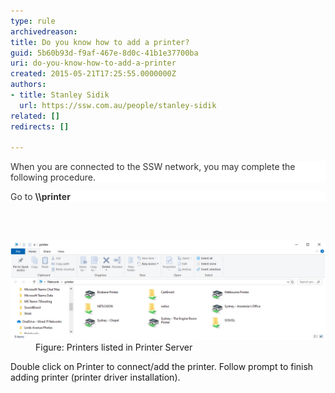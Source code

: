 ```yaml
---
type: rule
archivedreason: 
title: Do you know how to add a printer?
guid: 5b60b93d-f9af-467e-8d0c-41b1e37700ba
uri: do-you-know-how-to-add-a-printer
created: 2015-05-21T17:25:55.0000000Z
authors:
- title: Stanley Sidik
  url: https://ssw.com.au/people/stanley-sidik
related: []
redirects: []

---
```



<p style="padding:0px;color:#333333;background-color:#ffffff;">​​When you are connected to the SSW network, you may complete the following procedure.</p><p style="padding:0px;color:#333333;background-color:#ffffff;">Go to <strong style="margin:0px;padding:0px;">\\printer</strong></p>
<br><excerpt class='endintro'></excerpt><br>
<dl class="image"><dt>​<img src="printers.jpg" alt="add-printer-1.png" style="width:659px;" /></dt><dd>Figure: Printers listed in Printer Server</dd></dl><p class="p1">Double click on Printer to connect/add the printer. Follow prompt to finish adding printer (printer driver installation).</p>


